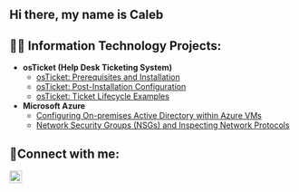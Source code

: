 ## Hi there, my name is Caleb
<h2>👨‍💻 Information Technology Projects:</h2>

- <b>osTicket (Help Desk Ticketing System)</b>
  - [osTicket: Prerequisites and Installation](https://github.com/CalebBogar/osticket-prereq)
  - [osTicket: Post-Installation Configuration](https://github.com/CalebBogar/post-install-config)
  - [osTicket: Ticket Lifecycle Examples](https://github.com/CalebBogar/ticket-lifecycle)
- <b>Microsoft Azure</b>
  - [Configuring On-premises Active Directory within Azure VMs](https://github.com/CalebBogar/configure-ads)
  - [Network Security Groups (NSGs) and Inspecting Network Protocols](https://github.com/CalebBogar/azure-network-protocols)

<h2>🤳Connect with me:</h2>


[<img align="left" alt="Josh | LinkedIn" width="22px" src="https://cdn.jsdelivr.net/npm/simple-icons@v3/icons/linkedin.svg" />][linkedin]



[linkedin]: www.linkedin.com/in/caleb-bogar-2846922a5


